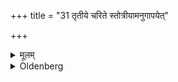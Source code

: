 +++
title = "31 तृतीये चरिते स्तोत्रीयामनुगापयेत्"

+++

<details><summary>मूलम्</summary>

तृतीये चरिते स्तोत्रीयामनुगापयेत् ३१
</details>

<details><summary>Oldenberg</summary>

31. After he has kept his vow through one third (of the prescribed time, the teacher) should sing to him the (first) Stotriya verse (of the Mahānāmnīs).
</details>
